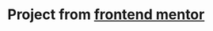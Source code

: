# Project from [frontend mentor](https://www.frontendmentor.io/challenges/ip-address-tracker-I8-0yYAH0/hub/ip-address-tracker-7L4QVwQY1S)
